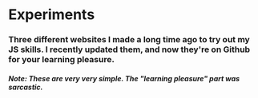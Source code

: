 # Experiments
### Three different websites I made a long time ago to try out my JS skills. I recently updated them, and now they're on Github for your learning pleasure.
##### Note: These are very very simple. The "learning pleasure" part was sarcastic.
